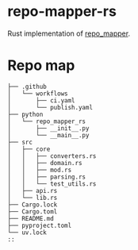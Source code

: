 # repo-mapper-rs
Rust implementation of [repo_mapper](https://github.com/second-ed/repo_mapper).

# Repo map
```
├── .github
│   └── workflows
│       ├── ci.yaml
│       └── publish.yaml
├── python
│   └── repo_mapper_rs
│       ├── __init__.py
│       └── __main__.py
├── src
│   ├── core
│   │   ├── converters.rs
│   │   ├── domain.rs
│   │   ├── mod.rs
│   │   ├── parsing.rs
│   │   └── test_utils.rs
│   ├── api.rs
│   └── lib.rs
├── Cargo.lock
├── Cargo.toml
├── README.md
├── pyproject.toml
└── uv.lock
::
```